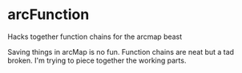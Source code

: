 # arcFunction
Hacks together function chains for the arcmap beast

Saving things in arcMap is no fun. Function chains are neat but a tad broken. I'm trying to piece together the working parts. 
